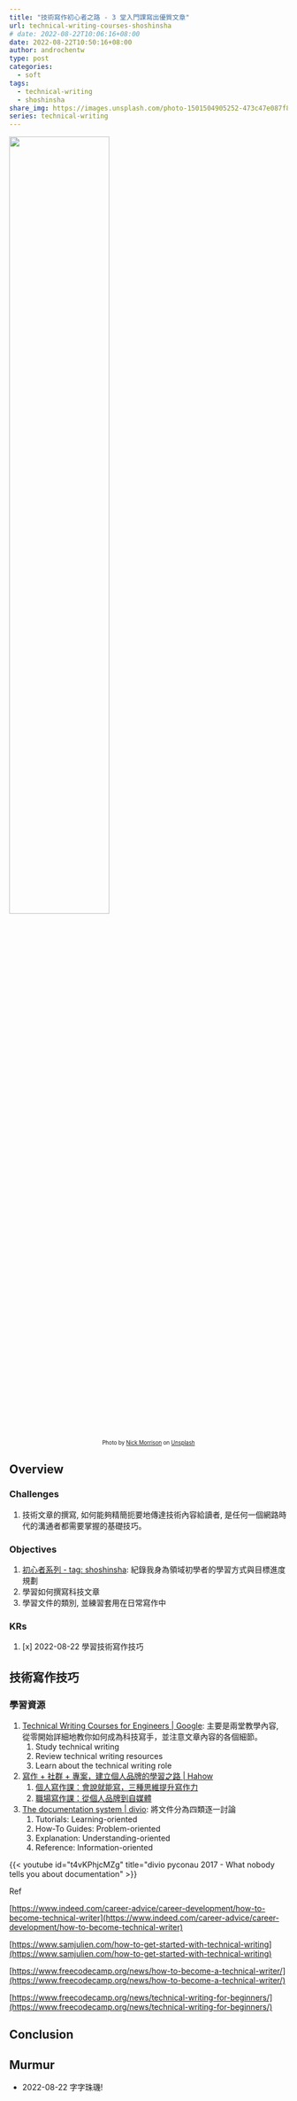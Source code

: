 ```yaml
---
title: "技術寫作初心者之路 - 3 堂入門課寫出優質文章"
url: technical-writing-courses-shoshinsha
# date: 2022-08-22T10:06:16+08:00
date: 2022-08-22T10:50:16+08:00
author: androchentw
type: post
categories:
  - soft
tags:
  - technical-writing
  - shoshinsha
share_img: https://images.unsplash.com/photo-1501504905252-473c47e087f8?ixlib=rb-1.2.1&ixid=MnwxMjA3fDB8MHxwaG90by1wYWdlfHx8fGVufDB8fHx8&auto=format&fit=crop&w=1674&q=80
series: technical-writing
---
```


<img style="width:60%;" src="https://images.unsplash.com/photo-1501504905252-473c47e087f8?ixlib=rb-1.2.1&ixid=MnwxMjA3fDB8MHxwaG90by1wYWdlfHx8fGVufDB8fHx8&auto=format&fit=crop&w=1674&q=80">
<p align="center"><sub><sup>
  Photo by <a href="https://unsplash.com/@nickmorrison?utm_source=unsplash&utm_medium=referral&utm_content=creditCopyText">Nick Morrison</a> on <a href="https://unsplash.com/collections/SV-KO-htOoM/tech?utm_source=unsplash&utm_medium=referral&utm_content=creditCopyText">Unsplash</a>
</sup></sub></p>

## Overview

### Challenges

1. 技術文章的撰寫, 如何能夠精簡扼要地傳達技術內容給讀者, 是任何一個網路時代的溝通者都需要掌握的基礎技巧。

### Objectives

1. [初心者系列 - tag: shoshinsha](https://blog.androchen.tw/tags/shoshinsha/): 紀錄我身為領域初學者的學習方式與目標進度規劃
2. 學習如何撰寫科技文章
3. 學習文件的類別, 並練習套用在日常寫作中

### KRs

1. [x] 2022-08-22 學習技術寫作技巧

<!--more-->

## 技術寫作技巧

### 學習資源

1. [Technical Writing Courses for Engineers | Google](https://developers.google.com/tech-writing): 主要是兩堂教學內容, 從零開始詳細地教你如何成為科技寫手，並注意文章內容的各個細節。
   1. Study technical writing
   2. Review technical writing resources
   3. Learn about the technical writing role
2. [寫作 + 社群 + 專案，建立個人品牌的學習之路 | Hahow](https://hahow.in/contents/articles/630dcca1620da100064b3f3e)
   1. [個人寫作課：會說就能寫，三種思維提升寫作力](https://hahow.in/courses/61615aa25e3f7800079724ad/main)
   2. [職場寫作課：從個人品牌到自媒體](https://hahow.in/courses/5eaf7eec3e47cfd04f222519/main)
3. [The documentation system | divio](https://documentation.divio.com/): 將文件分為四類逐一討論
   1. Tutorials: Learning-oriented
   2. How-To Guides: Problem-oriented
   3. Explanation: Understanding-oriented
   4. Reference: Information-oriented

{{< youtube id="t4vKPhjcMZg" title="divio pyconau 2017 - What nobody tells you about documentation" >}}

Ref

[https://www.indeed.com/career-advice/career-development/how-to-become-technical-writer](https://www.indeed.com/career-advice/career-development/how-to-become-technical-writer)

[https://www.samjulien.com/how-to-get-started-with-technical-writing](https://www.samjulien.com/how-to-get-started-with-technical-writing)

[https://www.freecodecamp.org/news/how-to-become-a-technical-writer/](https://www.freecodecamp.org/news/how-to-become-a-technical-writer/)

[https://www.freecodecamp.org/news/technical-writing-for-beginners/](https://www.freecodecamp.org/news/technical-writing-for-beginners/)

## Conclusion

## Murmur

* 2022-08-22 字字珠璣!
